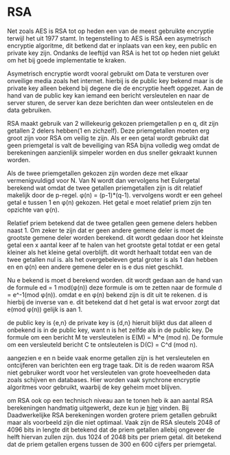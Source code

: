# RSA

Net zoals AES is RSA tot op heden een van de meest gebruikte encryptie terwijl het uit 1977 stamt. In tegenstelling to AES is RSA een asymetrisch encryptie algoritme, dit betkend dat er inplaats van een key, een public en private key zijn. Ondanks de leeftijd van RSA is het tot op heden niet gelukt om het bij goede implementatie te kraken.

Asymetrisch encryptie wordt vooral gebruikt om Data te versturen over onveilige media zoals het internet. hierbij is de public key bekend maar is de private key alleen bekend bij degene die de encryptie heeft opgezet. Aan de hand van de public key kan iemand een bericht versleutelen en naar de server sturen, de server kan deze berichten dan weer ontsleutelen en de data gebruiken.

RSA maakt gebruik van 2 willekeurig gekozen priemgetallen p en q, dit zijn getallen 2 delers hebben(1 en zichzelf). Deze priemgetallen moeten erg groot zijn voor RSA om veilig te zijn. Als er een getal wordt gebruikt dat geen priemgetal is valt de beveiliging van RSA bijna volledig weg omdat de berekeningen aanzienlijk simpeler worden en dus sneller gekraakt kunnen worden.

Als de twee priemgetallen gekozen zijn worden deze met elkaar vermenigvuldigd voor N. Van N wordt dan vervolgens het Eulergetal berekend wat omdat de twee getallen priemgetallen zijn is dit relatief makelijk door de p-regel. φ(n) = (p-1)*(q-1). vervolgens wordt er een geheel getal e tussen 1 en φ(n) gekozen. Het getal e moet relatief priem zijn ten opzichte van φ(n).

Relatief priem betekend dat de twee getallen geen gemene delers hebben naast 1. Om zeker te zijn dat er geen andere gemene deler is moet de grootste gemene deler worden berekend. dit wordt gedaan door het kleinste getal een x aantal keer af te halen van het grootste getal totdat er een getal kleiner als het kleine getal overblijft. dit wordt herhaalt totdat een van de twee getallen nul is. als het overgebeleven getal groter is als 1 dan hebben en en φ(n) een andere gemene deler en is e dus niet geschikt.

Nu e bekend is moet d berekend worden. dit wordt gedaan aan de hand van de formule ed = 1 mod(φ(n)) deze formule is om te zetten naar de formule d = e^-1(mod φ(n)). omdat e en φ(n) bekend zijn is dit uit te rekenen. d is hierbij de inverse van e. dit betekend dat d het getal is wat ervoor zorgt dat e(mod φ(n)) gelijk is aan 1.

de public key is {e,n} de private key is {d,n} hieruit blijkt dus dat alleen d onbekend is in de public key, want n is het zelfde als in de public key. De formule om een bericht M te versleutelen is E(M) = M^e (mod n). De formule om een versleuteld bericht C te ontsleutelen is D(C) = C^d (mod n).

aangezien e en n beide vaak enorme getallen zijn is het versleutelen en ontcijferen van berichten een erg trage taak. Dit is de reden waarom RSA niet gebruiker wordt voor het versleutelen van grote hoeveelheden data zoals schijven en databases. Hier worden vaak synchrone encryptie algoritmes voor gebruikt, waarbij de key geheim moet blijven.

om RSA ook op een technisch niveau aan te tonen heb ik aan aantal RSA berekeningen handmatig uitgewerkt, deze kun je [hier](./rsa_calc.md) vinden. Bij Daadwerkelijke RSA berekeningen worden grotere priem getallen gebruikt maar als voorbeeld zijn die niet optimaal. Vaak zijn de RSA sleutels 2048 of 4096 bits in lengte dit betekend dat de priem getallen allebij ongeveer de helft hiervan zullen zijn. dus 1024 of 2048 bits per priem getal. dit betekend dat de priem getallen ergens tussen de 300 en 600 cijfers per priemgetal.
